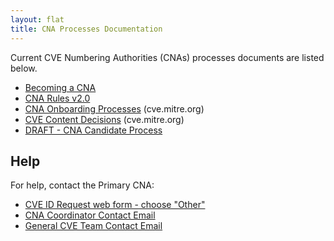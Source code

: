 ```yaml
---
layout: flat
title: CNA Processes Documentation
---
```

           
Current CVE Numbering Authorities (CNAs) processes documents are listed below.     
                   
* [Becoming a CNA](cna/Becoming_a_CNA.pptx)
* [CNA Rules v2.0](cna/CNA_Rules_v2.0.docx)
* [CNA Onboarding Processes](http://cve.mitre.org/cve/cna/rules.html#Section_4_2_on_boarding) (cve.mitre.org)
* [CVE Content Decisions](http://cve.mitre.org/cve/cna/rules.html#Appendix_C) (cve.mitre.org)
* [DRAFT - CNA Candidate Process](cna/DRAFT_-_CNA_Candidate_Process.docx)
               

## Help      
                                        
For help, contact the Primary CNA:                                      
                                              
* [CVE ID Request web form - choose "Other"](https://cveform.mitre.org/)
* [CNA Coordinator Contact Email](mailto:cna-coordinator@mitre.org)
* [General CVE Team Contact Email](mailto:cve@mitre.org)
